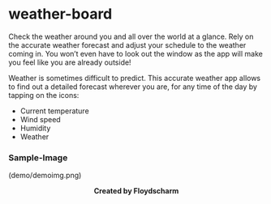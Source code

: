 # weather-board
Check the weather around you and all over the world at a glance. Rely on the accurate weather forecast and adjust your schedule to the weather coming in. You won’t even have to look out the window as the app will make you feel like you are already outside!

Weather is sometimes difficult to predict. This accurate weather app allows to find out a detailed forecast wherever you are, for any time of the day by tapping on the icons:

- Current temperature
- Wind speed
- Humidity
- Weather

### Sample-Image
(demo/demoimg.png)

<p align="center"><b>Created by Floydscharm</b></p>
